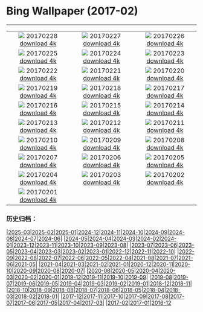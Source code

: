 # Bing Wallpaper (2017-02)
**************
| | | |
| :----: | :----: | :----: |
| ![](https://www.bing.com/az/hprichbg/rb/SommeBay_ZH-CN11043403486_1920x1080.jpg) 20170228 [download 4k](https://www.bing.com/az/hprichbg/rb/SommeBay_ZH-CN11043403486_UHD.jpg) | ![](https://www.bing.com/az/hprichbg/rb/BrassBandTrumpet_ZH-CN8703910231_1920x1080.jpg) 20170227 [download 4k](https://www.bing.com/az/hprichbg/rb/BrassBandTrumpet_ZH-CN8703910231_UHD.jpg) | ![](https://www.bing.com/az/hprichbg/rb/RiverOtters_ZH-CN9287285757_1920x1080.jpg) 20170226 [download 4k](https://www.bing.com/az/hprichbg/rb/RiverOtters_ZH-CN9287285757_UHD.jpg) |
| ![](https://www.bing.com/az/hprichbg/rb/GriffithPark_ZH-CN9871772537_1920x1080.jpg) 20170225 [download 4k](https://www.bing.com/az/hprichbg/rb/GriffithPark_ZH-CN9871772537_UHD.jpg) | ![](https://www.bing.com/az/hprichbg/rb/Hoatzin_ZH-CN6642664963_1920x1080.jpg) 20170224 [download 4k](https://www.bing.com/az/hprichbg/rb/Hoatzin_ZH-CN6642664963_UHD.jpg) | ![](https://www.bing.com/az/hprichbg/rb/ShengshanIsland_ZH-CN14229927013_1920x1080.jpg) 20170223 [download 4k](https://www.bing.com/az/hprichbg/rb/ShengshanIsland_ZH-CN14229927013_UHD.jpg) |
| ![](https://www.bing.com/az/hprichbg/rb/ViennaOperaBall_ZH-CN10790748867_1920x1080.jpg) 20170222 [download 4k](https://www.bing.com/az/hprichbg/rb/ViennaOperaBall_ZH-CN10790748867_UHD.jpg) | ![](https://www.bing.com/az/hprichbg/rb/VenetianFortifications_ZH-CN11140565989_1920x1080.jpg) 20170221 [download 4k](https://www.bing.com/az/hprichbg/rb/VenetianFortifications_ZH-CN11140565989_UHD.jpg) | ![](https://www.bing.com/az/hprichbg/rb/MartianCrater_ZH-CN9867068013_1920x1080.jpg) 20170220 [download 4k](https://www.bing.com/az/hprichbg/rb/MartianCrater_ZH-CN9867068013_UHD.jpg) |
| ![](https://www.bing.com/az/hprichbg/rb/YorkshireWinter_ZH-CN9258658675_1920x1080.jpg) 20170219 [download 4k](https://www.bing.com/az/hprichbg/rb/YorkshireWinter_ZH-CN9258658675_UHD.jpg) | ![](https://www.bing.com/az/hprichbg/rb/Vieste_ZH-CN7832914637_1920x1080.jpg) 20170218 [download 4k](https://www.bing.com/az/hprichbg/rb/Vieste_ZH-CN7832914637_UHD.jpg) | ![](https://www.bing.com/az/hprichbg/rb/TorronsuoSwamp_ZH-CN8711557344_1920x1080.jpg) 20170217 [download 4k](https://www.bing.com/az/hprichbg/rb/TorronsuoSwamp_ZH-CN8711557344_UHD.jpg) |
| ![](https://www.bing.com/az/hprichbg/rb/PutoranaPlateau_ZH-CN11394761356_1920x1080.jpg) 20170216 [download 4k](https://www.bing.com/az/hprichbg/rb/PutoranaPlateau_ZH-CN11394761356_UHD.jpg) | ![](https://www.bing.com/az/hprichbg/rb/TwilightEpiphany_ZH-CN11612238738_1920x1080.jpg) 20170215 [download 4k](https://www.bing.com/az/hprichbg/rb/TwilightEpiphany_ZH-CN11612238738_UHD.jpg) | ![](https://www.bing.com/az/hprichbg/rb/ElephantsWalking_ZH-CN8959341729_1920x1080.jpg) 20170214 [download 4k](https://www.bing.com/az/hprichbg/rb/ElephantsWalking_ZH-CN8959341729_UHD.jpg) |
| ![](https://www.bing.com/az/hprichbg/rb/JavaSparrow_ZH-CN10576911084_1920x1080.jpg) 20170213 [download 4k](https://www.bing.com/az/hprichbg/rb/JavaSparrow_ZH-CN10576911084_UHD.jpg) | ![](https://www.bing.com/az/hprichbg/rb/HallwylfjelletSunset_ZH-CN9300910376_1920x1080.jpg) 20170212 [download 4k](https://www.bing.com/az/hprichbg/rb/HallwylfjelletSunset_ZH-CN9300910376_UHD.jpg) | ![](https://www.bing.com/az/hprichbg/rb/PalaudelaMusica_ZH-CN12110358984_1920x1080.jpg) 20170211 [download 4k](https://www.bing.com/az/hprichbg/rb/PalaudelaMusica_ZH-CN12110358984_UHD.jpg) |
| ![](https://www.bing.com/az/hprichbg/rb/LanternSale_ZH-CN13256517653_1920x1080.jpg) 20170210 [download 4k](https://www.bing.com/az/hprichbg/rb/LanternSale_ZH-CN13256517653_UHD.jpg) | ![](https://www.bing.com/az/hprichbg/rb/BoardmanOR_ZH-CN10440697273_1920x1080.jpg) 20170209 [download 4k](https://www.bing.com/az/hprichbg/rb/BoardmanOR_ZH-CN10440697273_UHD.jpg) | ![](https://www.bing.com/az/hprichbg/rb/LophophorusImpejanus_ZH-CN10675050048_1920x1080.jpg) 20170208 [download 4k](https://www.bing.com/az/hprichbg/rb/LophophorusImpejanus_ZH-CN10675050048_UHD.jpg) |
| ![](https://www.bing.com/az/hprichbg/rb/ItapuaLighthouse_ZH-CN10867280946_1920x1080.jpg) 20170207 [download 4k](https://www.bing.com/az/hprichbg/rb/ItapuaLighthouse_ZH-CN10867280946_UHD.jpg) | ![](https://www.bing.com/az/hprichbg/rb/UtahLakeSunrise_ZH-CN7904195051_1920x1080.jpg) 20170206 [download 4k](https://www.bing.com/az/hprichbg/rb/UtahLakeSunrise_ZH-CN7904195051_UHD.jpg) | ![](https://www.bing.com/az/hprichbg/rb/TowerofLight_ZH-CN11745498179_1920x1080.jpg) 20170205 [download 4k](https://www.bing.com/az/hprichbg/rb/TowerofLight_ZH-CN11745498179_UHD.jpg) |
| ![](https://www.bing.com/az/hprichbg/rb/VolunteerPoint_ZH-CN7941283677_1920x1080.jpg) 20170204 [download 4k](https://www.bing.com/az/hprichbg/rb/VolunteerPoint_ZH-CN7941283677_UHD.jpg) | ![](https://www.bing.com/az/hprichbg/rb/PadleyGorge_ZH-CN7693050245_1920x1080.jpg) 20170203 [download 4k](https://www.bing.com/az/hprichbg/rb/PadleyGorge_ZH-CN7693050245_UHD.jpg) | ![](https://www.bing.com/az/hprichbg/rb/Shimaenaga_ZH-CN14747993510_1920x1080.jpg) 20170202 [download 4k](https://www.bing.com/az/hprichbg/rb/Shimaenaga_ZH-CN14747993510_UHD.jpg) |
| ![](https://www.bing.com/az/hprichbg/rb/ScottishSquirrel_ZH-CN11794261635_1920x1080.jpg) 20170201 [download 4k](https://www.bing.com/az/hprichbg/rb/ScottishSquirrel_ZH-CN11794261635_UHD.jpg) |  |  |

### 历史归档：

|[2025-03](bing/2025-03/2025-03.md)|[2025-02](bing/2025-02/2025-02.md)|[2025-01](bing/2025-01/2025-01.md)|[2024-12](bing/2024-12/2024-12.md)|[2024-11](bing/2024-11/2024-11.md)|[2024-10](bing/2024-10/2024-10.md)|[2024-09](bing/2024-09/2024-09.md)|[2024-08](bing/2024-08/2024-08.md)|[2024-07](bing/2024-07/2024-07.md)|[2024-06](bing/2024-06/2024-06.md)|
|[2024-05](bing/2024-05/2024-05.md)|[2024-04](bing/2024-04/2024-04.md)|[2024-03](bing/2024-03/2024-03.md)|[2024-02](bing/2024-02/2024-02.md)|[2024-01](bing/2024-01/2024-01.md)|[2023-12](bing/2023-12/2023-12.md)|[2023-11](bing/2023-11/2023-11.md)|[2023-10](bing/2023-10/2023-10.md)|[2023-09](bing/2023-09/2023-09.md)|[2023-08](bing/2023-08/2023-08.md)|
|[2023-07](bing/2023-07/2023-07.md)|[2023-06](bing/2023-06/2023-06.md)|[2023-05](bing/2023-05/2023-05.md)|[2023-04](bing/2023-04/2023-04.md)|[2023-03](bing/2023-03/2023-03.md)|[2023-02](bing/2023-02/2023-02.md)|[2023-01](bing/2023-01/2023-01.md)|[2022-12](bing/2022-12/2022-12.md)|[2022-11](bing/2022-11/2022-11.md)|[2022-10](bing/2022-10/2022-10.md)|
|[2022-09](bing/2022-09/2022-09.md)|[2022-08](bing/2022-08/2022-08.md)|[2022-07](bing/2022-07/2022-07.md)|[2022-06](bing/2022-06/2022-06.md)|[2022-05](bing/2022-05/2022-05.md)|[2022-04](bing/2022-04/2022-04.md)|[2021-08](bing/2021-08/2021-08.md)|[2021-07](bing/2021-07/2021-07.md)|[2021-06](bing/2021-06/2021-06.md)|[2021-05](bing/2021-05/2021-05.md)|
|[2021-04](bing/2021-04/2021-04.md)|[2021-03](bing/2021-03/2021-03.md)|[2021-02](bing/2021-02/2021-02.md)|[2021-01](bing/2021-01/2021-01.md)|[2020-12](bing/2020-12/2020-12.md)|[2020-11](bing/2020-11/2020-11.md)|[2020-10](bing/2020-10/2020-10.md)|[2020-09](bing/2020-09/2020-09.md)|[2020-08](bing/2020-08/2020-08.md)|[2020-07](bing/2020-07/2020-07.md)|
|[2020-06](bing/2020-06/2020-06.md)|[2020-05](bing/2020-05/2020-05.md)|[2020-04](bing/2020-04/2020-04.md)|[2020-03](bing/2020-03/2020-03.md)|[2020-02](bing/2020-02/2020-02.md)|[2020-01](bing/2020-01/2020-01.md)|[2019-12](bing/2019-12/2019-12.md)|[2019-11](bing/2019-11/2019-11.md)|[2019-10](bing/2019-10/2019-10.md)|[2019-09](bing/2019-09/2019-09.md)|
|[2019-08](bing/2019-08/2019-08.md)|[2019-07](bing/2019-07/2019-07.md)|[2019-06](bing/2019-06/2019-06.md)|[2019-05](bing/2019-05/2019-05.md)|[2019-04](bing/2019-04/2019-04.md)|[2019-03](bing/2019-03/2019-03.md)|[2019-02](bing/2019-02/2019-02.md)|[2019-01](bing/2019-01/2019-01.md)|[2018-12](bing/2018-12/2018-12.md)|[2018-11](bing/2018-11/2018-11.md)|
|[2018-10](bing/2018-10/2018-10.md)|[2018-09](bing/2018-09/2018-09.md)|[2018-08](bing/2018-08/2018-08.md)|[2018-07](bing/2018-07/2018-07.md)|[2018-06](bing/2018-06/2018-06.md)|[2018-05](bing/2018-05/2018-05.md)|[2018-04](bing/2018-04/2018-04.md)|[2018-03](bing/2018-03/2018-03.md)|[2018-02](bing/2018-02/2018-02.md)|[2018-01](bing/2018-01/2018-01.md)|
|[2017-12](bing/2017-12/2017-12.md)|[2017-11](bing/2017-11/2017-11.md)|[2017-10](bing/2017-10/2017-10.md)|[2017-09](bing/2017-09/2017-09.md)|[2017-08](bing/2017-08/2017-08.md)|[2017-07](bing/2017-07/2017-07.md)|[2017-06](bing/2017-06/2017-06.md)|[2017-05](bing/2017-05/2017-05.md)|[2017-04](bing/2017-04/2017-04.md)|[2017-03](bing/2017-03/2017-03.md)|
|[2017-02](bing/2017-02/2017-02.md)|[2017-01](bing/2017-01/2017-01.md)|[2016-12](bing/2016-12/2016-12.md)